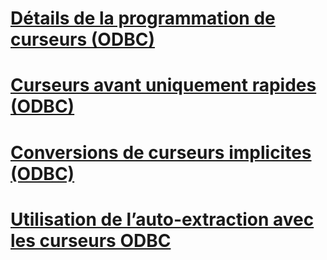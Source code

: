 # [Détails de la programmation de curseurs (ODBC)](cursor-programming-details-odbc.md)
# [Curseurs avant uniquement rapides (ODBC)](fast-forward-only-cursors-odbc.md)
# [Conversions de curseurs implicites (ODBC)](implicit-cursor-conversions-odbc.md)
# [Utilisation de l’auto-extraction avec les curseurs ODBC](using-autofetch-with-odbc-cursors.md)
